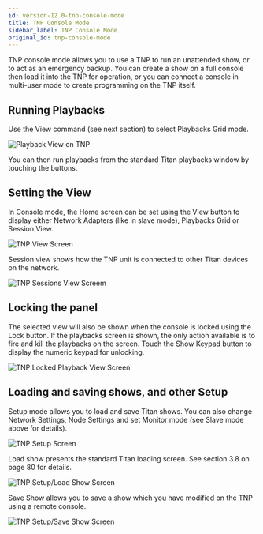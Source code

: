 ```yaml
---
id: version-12.0-tnp-console-mode
title: TNP Console Mode
sidebar_label: TNP Console Mode
original_id: tnp-console-mode
---
```


TNP console mode allows you to use a TNP to run an unattended show, or
to act as an emergency backup. You can create a show on a full console
then load it into the TNP for operation, or you can connect a console in
multi-user mode to create programming on the TNP itself.

Running Playbacks
-----------------

Use the View command (see next section) to select Playbacks Grid mode.

![Playback View on TNP](/docs/images/image318.png)

You can then run playbacks from the standard Titan playbacks window by
touching the buttons.

Setting the View
----------------

In Console mode, the Home screen can be set using the View button to
display either Network Adapters (like in slave mode), Playbacks Grid or
Session View.

![TNP View Screen](/docs/images/image319.png)

Session view shows how the TNP unit is connected to other Titan devices
on the network.

![TNP Sessions View Screem](/docs/images/image320.png)

Locking the panel
-----------------

The selected view will also be shown when the console is locked using
the Lock button. If the playbacks screen is shown, the only action
available is to fire and kill the playbacks on the screen. Touch the
Show Keypad button to display the numeric keypad for unlocking.

![TNP Locked Playback View Screen](/docs/images/image321.png)

Loading and saving shows, and other Setup
-----------------------------------------

Setup mode allows you to load and save Titan shows. You can also change
Network Settings, Node Settings and set Monitor mode (see Slave mode
above for details).

![TNP Setup Screen](/docs/images/image322.png)

Load show presents the standard Titan loading screen. See section 3.8 on
page 80 for details.

![TNP Setup/Load Show Screen](/docs/images/image323.png)

Save Show allows you to save a show which you have modified on the TNP
using a remote console.

![TNP Setup/Save Show Screen](/docs/images/image324.png)



